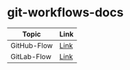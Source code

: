 # git-workflows-docs

| Topic       | Link                          |
| ----------- | ----------------------------- |
| GitHub-Flow | [Link](./docs/github_flow.md) |
| GitLab-Flow | [Link](./docs/gitlab_flow.md) |
